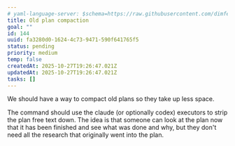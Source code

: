 ```yaml
---
# yaml-language-server: $schema=https://raw.githubusercontent.com/dimfeld/llmutils/main/schema/rmplan-plan-schema.json
title: Old plan compaction
goal: ""
id: 144
uuid: fa3280d0-1624-4c73-9471-590f641765f5
status: pending
priority: medium
temp: false
createdAt: 2025-10-27T19:26:47.021Z
updatedAt: 2025-10-27T19:26:47.021Z
tasks: []
---
```


We should have a way to compact old plans so they take up less space.

The command should use the claude (or optionally codex) executors to strip the plan free text down. The idea is that someone can look at the plan now that it has been finished and see what was done and why, but they don't need all the research that originally went into the plan. 
